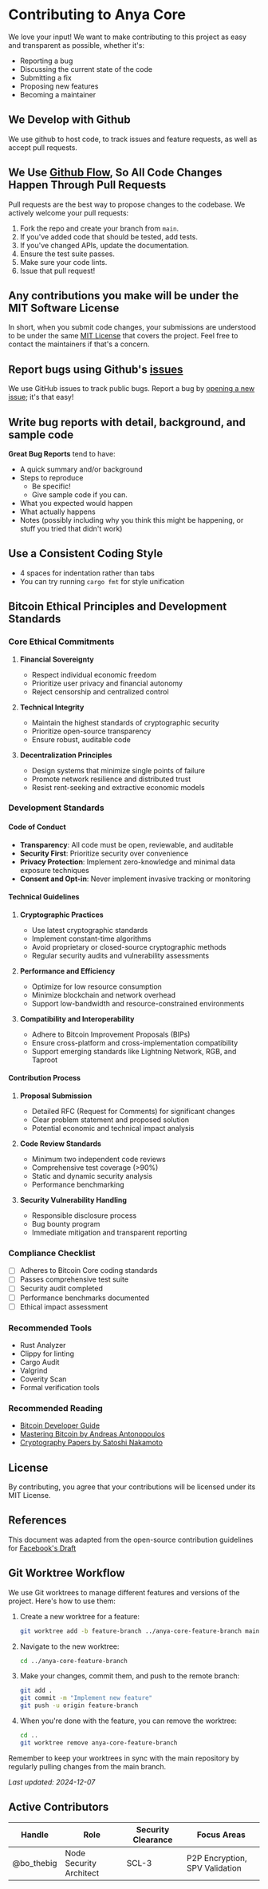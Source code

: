 # Contributing to Anya Core

We love your input! We want to make contributing to this project as easy and transparent as possible, whether it's:

- Reporting a bug
- Discussing the current state of the code
- Submitting a fix
- Proposing new features
- Becoming a maintainer

## We Develop with Github

We use github to host code, to track issues and feature requests, as well as accept pull requests.

## We Use [Github Flow](https://guides.github.com/introduction/flow/index.html), So All Code Changes Happen Through Pull Requests

Pull requests are the best way to propose changes to the codebase. We actively welcome your pull requests:

1. Fork the repo and create your branch from `main`.
2. If you've added code that should be tested, add tests.
3. If you've changed APIs, update the documentation.
4. Ensure the test suite passes.
5. Make sure your code lints.
6. Issue that pull request!

## Any contributions you make will be under the MIT Software License

In short, when you submit code changes, your submissions are understood to be under the same [MIT License](http://choosealicense.com/licenses/mit/) that covers the project. Feel free to contact the maintainers if that's a concern.

## Report bugs using Github's [issues](https://github.com/botshelomokoka/anya/issues)

We use GitHub issues to track public bugs. Report a bug by [opening a new issue](https://github.com/botshelomokoka/anya/issues/new); it's that easy!

## Write bug reports with detail, background, and sample code

**Great Bug Reports** tend to have:

- A quick summary and/or background
- Steps to reproduce
  - Be specific!
  - Give sample code if you can.
- What you expected would happen
- What actually happens
- Notes (possibly including why you think this might be happening, or stuff you tried that didn't work)

## Use a Consistent Coding Style

- 4 spaces for indentation rather than tabs
- You can try running `cargo fmt` for style unification

## Bitcoin Ethical Principles and Development Standards

### Core Ethical Commitments

1. **Financial Sovereignty**
   - Respect individual economic freedom
   - Prioritize user privacy and financial autonomy
   - Reject censorship and centralized control

2. **Technical Integrity**
   - Maintain the highest standards of cryptographic security
   - Prioritize open-source transparency
   - Ensure robust, auditable code

3. **Decentralization Principles**
   - Design systems that minimize single points of failure
   - Promote network resilience and distributed trust
   - Resist rent-seeking and extractive economic models

### Development Standards

#### Code of Conduct

- **Transparency**: All code must be open, reviewable, and auditable
- **Security First**: Prioritize security over convenience
- **Privacy Protection**: Implement zero-knowledge and minimal data exposure techniques
- **Consent and Opt-in**: Never implement invasive tracking or monitoring

#### Technical Guidelines

1. **Cryptographic Practices**
   - Use latest cryptographic standards
   - Implement constant-time algorithms
   - Avoid proprietary or closed-source cryptographic methods
   - Regular security audits and vulnerability assessments

2. **Performance and Efficiency**
   - Optimize for low resource consumption
   - Minimize blockchain and network overhead
   - Support low-bandwidth and resource-constrained environments

3. **Compatibility and Interoperability**
   - Adhere to Bitcoin Improvement Proposals (BIPs)
   - Ensure cross-platform and cross-implementation compatibility
   - Support emerging standards like Lightning Network, RGB, and Taproot

#### Contribution Process

1. **Proposal Submission**
   - Detailed RFC (Request for Comments) for significant changes
   - Clear problem statement and proposed solution
   - Potential economic and technical impact analysis

2. **Code Review Standards**
   - Minimum two independent code reviews
   - Comprehensive test coverage (>90%)
   - Static and dynamic security analysis
   - Performance benchmarking

3. **Security Vulnerability Handling**
   - Responsible disclosure process
   - Bug bounty program
   - Immediate mitigation and transparent reporting

### Compliance Checklist

- [ ] Adheres to Bitcoin Core coding standards
- [ ] Passes comprehensive test suite
- [ ] Security audit completed
- [ ] Performance benchmarks documented
- [ ] Ethical impact assessment

### Recommended Tools

- Rust Analyzer
- Clippy for linting
- Cargo Audit
- Valgrind
- Coverity Scan
- Formal verification tools

### Recommended Reading

- [Bitcoin Developer Guide](https://bitcoin.org/en/developer-guide)
- [Mastering Bitcoin by Andreas Antonopoulos](https://github.com/bitcoinbook/bitcoinbook)
- [Cryptography Papers by Satoshi Nakamoto](https://bitcoin.org/bitcoin.pdf)

## License

By contributing, you agree that your contributions will be licensed under its MIT License.

## References

This document was adapted from the open-source contribution guidelines for [Facebook's Draft](https://github.com/facebook/draft-js/blob/a9316a723f9e918afde44dea68b5f9f39b7d9b00/CONTRIBUTING.md)

## Git Worktree Workflow

We use Git worktrees to manage different features and versions of the project. Here's how to use them:

1. Create a new worktree for a feature:

   ```bash
   git worktree add -b feature-branch ../anya-core-feature-branch main
   ```

2. Navigate to the new worktree:

   ```bash
   cd ../anya-core-feature-branch
   ```

3. Make your changes, commit them, and push to the remote branch:

   ```bash
   git add .
   git commit -m "Implement new feature"
   git push -u origin feature-branch
   ```

4. When you're done with the feature, you can remove the worktree:

   ```bash
   cd ..
   git worktree remove anya-core-feature-branch
   ```

Remember to keep your worktrees in sync with the main repository by regularly pulling changes from the main branch.

*Last updated: 2024-12-07*

## Active Contributors
| Handle              | Role                          | Security Clearance | Focus Areas                  |
|---------------------|-------------------------------|--------------------|------------------------------|
| @bo_thebig          | Node Security Architect       | SCL-3              | P2P Encryption, SPV Validation |

